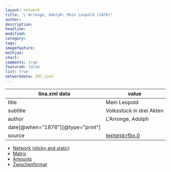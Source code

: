 ```yaml
---
layout: network
title: "L'Arronge, Adolph: Mein Leopold (1876)"
author:
description:
headline:
modified:
category:
tags:
imagefeature: 
mathjax: 
chart: 
comments: true
featured: false
list: true
networkdata: 197.json
---
```

lina.xml data  | value
------------- | -------------
title|Mein Leopold
subtitle|Volksstück in drei Akten
author|L'Arronge, Adolph
date[@when="1876"][@type="print"]|
source|[textgrid:rfbx.0](https://textgridlab.org/1.0/tgcrud-public/rest/textgrid:rfbx.0/data)



* [Network (sticky and static)](/network197)
* [Matrix](/matrix197)
* [Amounts](/amount197)
* [Zwischenformat](/lina197 )
